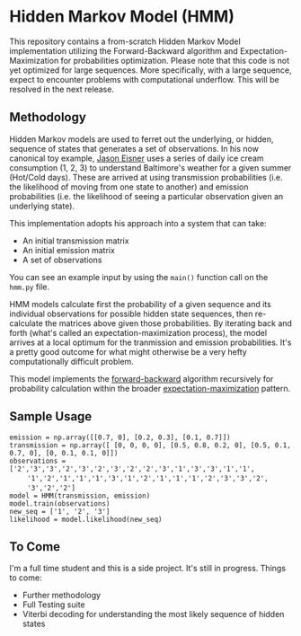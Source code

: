 
# Hidden Markov Model (HMM)
This repository contains a from-scratch Hidden Markov Model implementation utilizing the Forward-Backward algorithm 
and Expectation-Maximization for probabilities optimization. Please note that this code is not yet optimized for large 
sequences. More specifically, with a large sequence, expect to encounter problems with computational underflow. This will be 
resolved in the next release. 

## Methodology

Hidden Markov models are used to ferret out the underlying, or hidden, sequence of states that generates a set of observations. In his now canonical toy example, [Jason Eisner](http://www.cs.jhu.edu/~jason/papers/#eisner-2002-tnlp) uses a series of daily ice cream consumption (1, 2, 3) to understand Baltimore's weather for a given summer (Hot/Cold days). These are arrived at using transmission probabilities (i.e. the likelihood of moving from one state to another) and emission probabilities (i.e. the likelihood of seeing a particular observation given an underlying state).  

This implementation adopts his approach into a system that can take: 

- An initial transmission matrix
- An initial emission matrix
- A set of observations

You can see an example input by using the `main()` function call on the `hmm.py` file.

HMM models calculate first the probability of a given sequence and its individual observations for possible hidden state sequences, then re-calculate the matrices above given those probabilities. By iterating back and forth (what's called an expectation-maximization process), the model arrives at a local optimum for the tranmission and emission probabilities. It's a pretty good outcome for what might otherwise be a very hefty computationally difficult problem. 

This model implements the [forward-backward](https://en.wikipedia.org/wiki/Forward%E2%80%93backward_algorithm) algorithm recursively for probability calculation within the broader [expectation-maximization](https://en.wikipedia.org/wiki/Expectation%E2%80%93maximization_algorithm) pattern.

## Sample Usage 

`emission = np.array([[0.7, 0], [0.2, 0.3], [0.1, 0.7]])`  
`transmission = np.array([ [0, 0, 0, 0], [0.5, 0.8, 0.2, 0], [0.5, 0.1, 0.7, 0], [0, 0.1, 0.1, 0]])`  
`observations = ['2','3','3','2','3','2','3','2','2','3','1','3','3','1','1',`  
&nbsp;&nbsp;&nbsp;&nbsp;&nbsp;&nbsp;&nbsp;&nbsp;`'1','2','1','1','1','3','1','2','1','1','1','2','3','3','2',`  
&nbsp;&nbsp;&nbsp;&nbsp;&nbsp;&nbsp;&nbsp;&nbsp;`'3','2','2']`  
`model = HMM(transmission, emission)`  
`model.train(observations)`  
`new_seq = ['1', '2', '3']`  
`likelihood = model.likelihood(new_seq)`

## To Come

I'm a full time student and this is a side project. It's still in progress. Things to come:

 - Further methodology
 - Full Testing suite
 - Viterbi decoding for understanding the most likely sequence of hidden states
